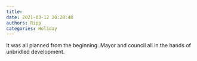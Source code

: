 ```yaml
---
title: 
date: 2021-03-12 20:28:48
authors: Ripp
categories: Holiday
---
```


 It was all planned from the beginning. Mayor and council all in the hands of unbridled development.